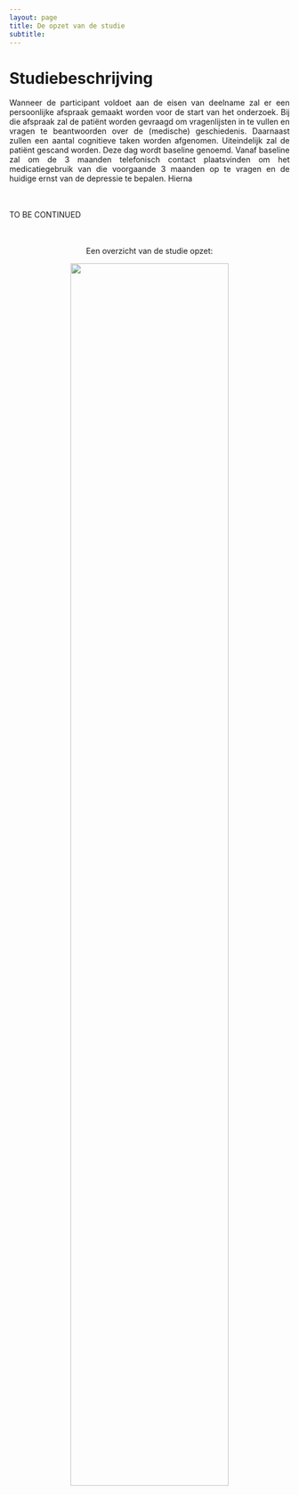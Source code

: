 ```yaml
---
layout: page
title: De opzet van de studie
subtitle:
---
```


# Studiebeschrijving

<div align = "justify"> 
<p>
Wanneer de participant voldoet aan de eisen van deelname zal er een persoonlijke afspraak gemaakt worden voor de start van het onderzoek. Bij die afspraak zal de patiënt worden gevraagd om vragenlijsten in te vullen en vragen te beantwoorden over de (medische) geschiedenis. Daarnaast zullen een aantal cognitieve taken worden afgenomen. Uiteindelijk zal de patiënt gescand worden. Deze dag wordt baseline genoemd. Vanaf baseline zal om de 3 maanden telefonisch contact plaatsvinden om het medicatiegebruik van die voorgaande 3 maanden op te vragen en de huidige ernst van de depressie te bepalen. Hierna 

<br><br>TO BE CONTINUED
</p>
</div>

<p style = "text-align: center" >
<br><br>Een overzicht van de studie opzet:
</p>

<p style="text-align:center">
<img src="{{ 'img/studydesign.png' | relative_url }}" style= "width:75%" />
</p>
